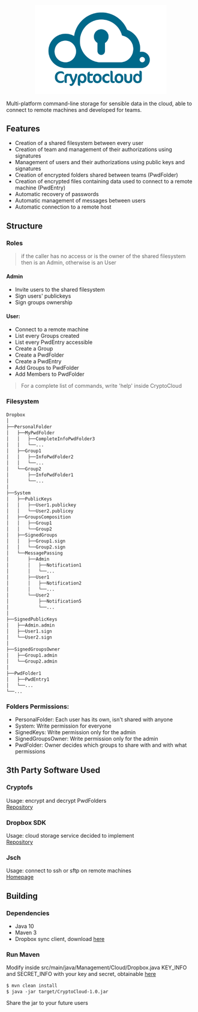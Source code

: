 <p align="center">
  <img src="CryptoCloud20/src/main/resources/Logo.png" width="350" alt="CryptoCloud logo" title="CryptoCloud">
</p>

Multi-platform command-line storage for sensible data in the cloud, able to connect to remote machines and developed for teams. 

## Features
- Creation of a shared filesystem between every user 
- Creation of team and management of their authorizations using signatures
- Management of users and their authorizations using public keys and signatures
- Creation of encrypted folders shared between teams (PwdFolder)
- Creation of encrypted files containing data used to connect to a remote machine (PwdEntry)
- Automatic recovery of passwords
- Automatic management of messages between users
- Automatic connection to a remote host

## Structure
### Roles

> if the caller has no access or is the owner of the shared filesystem  then is an Admin, otherwise is an User 
 
#### Admin
- Invite users to the shared filesystem
- Sign users' publickeys
- Sign groups ownership

#### User:
- Connect to a remote machine
- List every Groups created
- List every PwdEntry accessible
- Create a Group
- Create a PwdFolder
- Create a PwdEntry
- Add Groups to PwdFolder
- Add Members to PwdFolder

> For a complete list of commands, write 'help' inside CryptoCloud


### Filesystem

	Dropbox
	│
	├──PersonalFolder
	│	├──MyPwdFolder
	│	│	├──CompleteInfoPwdFolder3 
	│	│	└──...             
	│	├──Group1
	│	│	├──InfoPwdFolder2 
	│	│	└──...             
	│	└──Group2
	│		├──InfoPwdFolder1
	│		└──... 
	│
	├──System                    
	│   ├──PublicKeys 
	│	│	├──User1.publickey
	│	│	└──User2.publicey
	│   ├──GroupsComposition
	│	│	├──Group1 
	│	│	└──Group2              
	│   ├──SignedGroups
	│	│	├──Group1.sign 
	│	│	└──Group2.sign           
	│   └──MessagePassing            
	│   	├──Admin
	│		│	├──Notification1 
	│		│	└──...         
	│		├──User1
	│		│	├──Notification2 
	│		│	└──...
	│		└──User2  
	│			├──Notification5 
	│			└──...       
	│
	├──SignedPublicKeys
	│	├──Admin.admin 
	│	├──User1.sign
	│	└──User2.sign
	│
	├──SignedGroupsOwner
	│	├──Group1.admin 
	│	└──Group2.admin
	│
	├──PwdFolder1
	│	├──PwdEntry1
	│	└──...
	└──...

### Folders Permissions:
- PersonalFolder: Each user has its own, isn't shared with anyone	
- System: Write permission for everyone
- SignedKeys: Write permission only for the admin
- SignedGroupsOwner: Write permission only for the admin
- PwdFolder: Owner decides which groups to share with and with what permissions

	




## 3th Party Software Used
### Cryptofs
Usage: encrypt and decrypt PwdFolders <br>
[Repository](https://github.com/cryptomator/cryptofs "CryptoFs Homepage")<br>
### Dropbox SDK
Usage: cloud storage service decided to implement<br>
[Repository](https://github.com/dropbox/dropbox-sdk-java "Dropbox Homepage")<br>
### Jsch
Usage: connect to ssh or sftp on remote machines <br>
[Homepage](http://www.jcraft.com/jsch/ "Jsch Homepage")<br>

## Building 
### Dependencies
- Java 10
- Maven 3
- Dropbox sync client, download [here](https://www.dropbox.com/downloading "Download")

### Run Maven
Modify  inside src/main/java/Management/Cloud/Dropbox.java KEY_INFO and SECRET_INFO with your key and secret, obtainable
[here](https://www.dropbox.com/developers/apps "Dropbox Developers")
	
	$ mvn clean install
	$ java -jar target/CryptoCloud-1.0.jar

Share the jar to your future users


